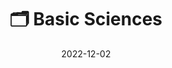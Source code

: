 ---
title: 🗂 Basic Sciences
date: '2022-12-02'
type: book
weight: 99
commentable: true
show_breadcrumb: true
---
